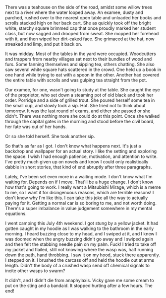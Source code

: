 There was a teahouse on the side of the road, amidst some willow trees next to a river where the water looped away. An examee, dusty and parched, rushed over to the nearest open table and unloaded her books and scrolls stacked high on her back cart. She as quickly took off the bright white, starchy square brimmed cap that once proudly marked her student class, but now sagged and drooped from sweat. She mopped her forehead with it, and then wiped her dirt-caked face. She grimaced at the hat, now streaked and limp, and put it back on.

It was midday. Most of the tables in the yard were occupied. Woodcutters and trappers from nearby villages sat next to their bundles of wood and furs. Some fanning themselves and sipping tea, others chatting. She also saw several white square hats scattered in the crowd. One held up a book in one hand while trying to eat with a spoon in the other. Another had covered the entire table with scrolls and was gulping tea straight from the pot.

Our examee, for one, wasn't going to study at the table. She caught the eye of the proprietor, who set down a steaming pot of old black and took her order. Porridge and a side of grilled trout. She poured herself some tea in the small cup, and slowly took a sip. Hot. She tried not to think about tomorrow. It was the last round of exams, and either she passed or she didn't. There was nothing more she could do at this point. Once she walked through the capital gates in the morning and stood before the civil board, her fate was out of her hands.

Or so she told herself. She took another sip.

So that's as far as I got. I don't know what happens next. It's just a backdrop and wallpaper for an actual story. I like the setting and exploring the space. I wish I had enough patience, motivation, and attention to write. I've pretty much given up on novels and know I could only realistically dabble in short stories, that kind of end abruptly after three paragraphs.

Lately, I've been set even more in a waiting mode. I don't know what I'm waiting for. Depends on if I move. That'll be a huge change. I don't know how that's going to work. I really want a Mitsubishi Mirage, which is a meme to me, so I want it for disingenuous reasons, which are terrible reasons! I don't know why I'm like this. I can take this joke all the way to actually paying for it. Getting a normal car is so boring to me, and not worth doing. There's a super imbalance in value judgement somewhere in my mental equations.

I went camping this July 4th weekend. I got stung by a yellow jacket. It had gotten caught in my hoodie as I was walking to the bathroom in the early morning. I heard buzzing close to my head, and I swiped at it, and I knew I was doomed when the angry buzzing didn't go away and I swiped again and then felt the stabbing needle pain on my palm. Fuck! I tried to take off my jacket and flailed, still not knowing where the wasp was, half running down the path, hand throbbing. I saw it on my hood, stuck there apparently. I stepped on it. I brushed the carcass off and held the hoodie out at arms length. Didn't the body of a crushed wasp send off chemical signals to incite other wasps to swarm?

It didn't, and I didn't die from anaphylaxis. Vicky gave me some cream to put on the sting and a bandaid. It stopped hurting after a few hours. The end!

